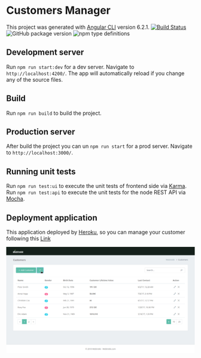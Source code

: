 # Customers Manager

This project was generated with [Angular CLI](https://github.com/angular/angular-cli) version 6.2.1. [![Build Status](https://travis-ci.com/amine187/customer-manager.svg?branch=master)](https://travis-ci.com/amine187/customer-manager)
![GitHub package version](https://img.shields.io/github/package-json/v/badges/shields.svg)
![npm type definitions](https://img.shields.io/npm/types/chalk.svg)

## Development server

Run `npm run start:dev` for a dev server. Navigate to `http://localhost:4200/`. The app will automatically reload if you change any of the source files.

## Build

Run `npm run build` to build the project. 

## Production server

After build the project you can un `npm run start` for a prod server. Navigate to `http://localhost:3000/`.

## Running unit tests

Run `npm run test:ui` to execute the unit tests of frontend side via [Karma](https://karma-runner.github.io). 
Run `npm run test:api` to execute the unit tests for the node REST API via [Mocha](https://mochajs.org).

## Deployment application

This application deployed by [Heroku](https://heroku.com), so you can manage your customer following this [Link](https://webtrekk-customer-app.herokuapp.com)


![](application.gif)

